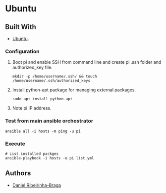 # Ubuntu

## Built With

* [Ubuntu](https://ubuntu.com/).

### Configuration

1. Boot pi and enable SSH from command line and create pi .ssh folder and authorized_key file.

    ```shell
    mkdir -p /home/username/.ssh/ && touch /home/username/.ssh/authorized_keys
    ```

2. Install python-apt package for managing external packages.

    ```shell
    sudo apt install python-apt
    ```

3. Note pi IP address.

### Test from main ansible orchestrator

  ```shell
  ansible all -i hosts -m ping -u pi
  ```

### Execute

  ```shell
  # List installed packges
  ansible-playbook -i hosts -u pi list.yml
  ```

## Authors

* [Daniel Ribeirinha-Braga](https://github.com/DBragz)
